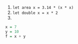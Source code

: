 1. `let area x = 3.14 * (x * x)`
2. `let double x = x * 2`
3.

```haskell
x = 7
y = 10
f = x + y
```
